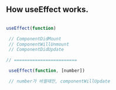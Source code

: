 ## How useEffect works.

```js

useEffect(function)

 // ComponentDidMount
 // ComponentWillUnmount
 // ComponentDidUpdate

// ========================

 useEffect(function, [number])

 // number가 바뀔때만, componentWillUpdate

```
